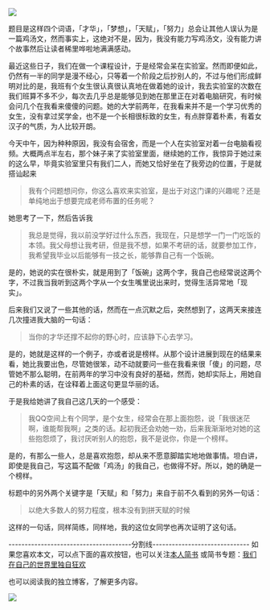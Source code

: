 ![](http://hktkdy.qiniudn.com/36356-Work-Hard-Dream-Big.jpg)

题目是这样四个词语，「才华」，「梦想」，「天赋」，「努力」总会让其他人误认为是一篇鸡汤文，然而事实上，这绝对不是，因为，我没有能力写鸡汤文，没有能力讲个故事然后让读者稀里哗啦地满满感动。

最近这些日子，我们在做一个课程设计，于是经常会呆在实验室。然而即便如此，仍然有一半的同学是漫不经心，只等着一个阶段之后抄别人的，不过与他们形成鲜明对比的是，我班有个女生很认真很认真地在做着她的设计，我去实验室的次数在我们班算不多不少，每次去几乎总是能够见到她在那里正在对着电脑研究，有时候会问几个在我看来傻傻的问题。她的大学前两年，在我看来并不是一个学习优秀的女生，没有拿过奖学金，也不是一个长相很标致的女生，有点胖穿着朴素，有着女汉子的气质，为人比较开朗。

今天中午，因为种种原因，我没有会宿舍，而是一个人在实验室对着一台电脑看视频。大概两点半左右，那个妹子来了实验室里面，继续她的工作，我惊异于她过来的这么早，毕竟实验室里只有我们二人，而她又恰好坐在了我旁边的位置，于是就搭讪起来

>我有个问题想问你，你这么喜欢来实验室，是出于对这门课的兴趣呢？还是单纯地出于想要完成老师布置的任务呢？

她思考了一下，然后告诉我

>我总是觉得，我以前没学好过什么东西，我现在，只是想学一门一门吃饭的本领。我父母想让我考研，但是我不想，如果不考研的话，就要参加工作，我希望我毕业以后能够有一技之长，能够靠自己有一个饭碗。

是的，她说的实在很朴实，就是用到了「饭碗」这两个字，我自己也经常说这两个字，不过我当我听到这两个字从一个女生嘴里说出来时，觉得生活异常地「现实」。

后来我们又说了一些其他的话，然而在一点沉默之后，突然想到了，这两天来接连几次撞进我大脑的一句话：

>当你的才华还撑不起你的野心时，应该静下心去学习。 

是的，她就是这样的一个例子，亦或者说是榜样。从那个设计进展到现在的结果来看，她比我要出色，尽管她很笨，动不动就要问一些在我看来很「傻」的问题，尽管她不那么聪明，在前两年的学习中没有良好的基础，然而，她却实际上，用她自己的朴素的话，在诠释着上面这句更显华丽的话。

于是我给她讲了我自己这几天的一个感受：

>我QQ空间上有个同学，是个女生，经常会在那上面抱怨，说「我很迷茫啊，谁能帮我啊」之类的话。起初我还会劝她一劝，后来我渐渐地对她的这些抱怨烦了，我讨厌听别人的抱怨，我不是说你，你是一个榜样。

是的，有那么一些人，总是喜欢抱怨，却从来不愿意脚踏实地地做事情。坦白讲，即使是我自己，写这篇不配做「鸡汤」的我自己，也做得不好。所以，她的确是一个榜样。

标题中的另外两个关键字是「天赋」和「努力」来自于前不久看到的另外一句话：

>以绝大多数人的努力程度，根本没有到拼天赋的时候

这样的一句话，同样简练，同样地，我的这位女同学也再次证明了这句话。

--------------------------------------分割线------------------------------
如果您喜欢本文，可以点下面的喜欢按钮，也可以关注[本人简书](http://www.jianshu.com/users/1c26e9e36267/latest_articles)
或简书专题：[我们在自己的世界里独自狂欢](http://www.jianshu.com/collection/7b424559990a)

也可以阅读我的独立博客，了解更多内容。

[![](http://hktkdy.qiniudn.com/slogan.jpg)](http://hktkdy.com)




